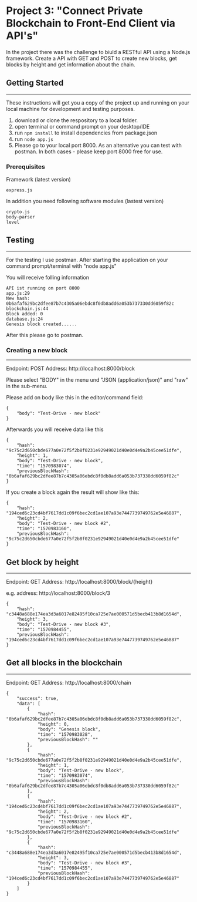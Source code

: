 # Project 3: "Connect Private Blockchain to Front-End Client via API's"

In the project there was the challenge to biuld a RESTful API using a Node.js framework.
Create a API with GET and POST to create new blocks, get blocks by height and get information about the chain.


## Getting Started
_____________

These instructions will get you a copy of the project up and running on your local 
machine for development and testing purposes.

1. download or clone the respository to a local folder.
2. open terminal or command prompt on your desktop/IDE
3. run `npm install` to install dependencies from package.json
4. run `node app.js`
5. Please go to your local port 8000. As an alternative you can
   test with postman. In both cases - please keep port 8000 free for use.



### Prerequisites
Framework (latest version)
```
express.js
```

In addition you need following software modules (lastest version)
```
crypto.js
body-parser
level
````

## Testing
_____________
For the testing I use postman. 
After starting the application on your command prompt/terminal with "node app.js"

You will receive folling information
```
API ist running on port 8000
app.js:29
New hash: 0b6afaf629bc2dfee87b7c4305a06ebdc8f0db8add6a053b737330dd6059f82c
blockchain.js:44
Block added: 0
database.js:24
Genesis block created......
```

After this please go to postman.

### Creating a new block
_____________
Endpoint: POST
Address: http://localhost:8000/block

Please select "BODY" in the menu und "JSON (application/json)" and "raw"
in the sub-menu.

Please add on body like this in the editor/command field: 
```
{
    "body": "Test-Drive - new block"
}
```
Afterwards you will receive data like this
```
{
    "hash": "9c75c2d650cbde677a0e72f5f2b8f0231e92949021d40e0d4e9a2b45cee51dfe",
    "height": 1,
    "body": "Test-Drive - new block",
    "time": "1570983074",
    "previousBlockHash": "0b6afaf629bc2dfee87b7c4305a06ebdc8f0db8add6a053b737330dd6059f82c"
}
```

If you create a block again the result will show like this:
```
{
    "hash": "194ced6c23cd4bf7617dd1c09f6bec2cd1ae107a93e7447739749762e5e46887",
    "height": 2,
    "body": "Test-Drive - new block #2",
    "time": "1570983160",
    "previousBlockHash": "9c75c2d650cbde677a0e72f5f2b8f0231e92949021d40e0d4e9a2b45cee51dfe"
}
```

## Get block by height
_____________
Endpoint: GET
Address: http://localhost:8000/block/{height}

e.g. address: http://localhost:8000/block/3

```
{
    "hash": "c3448a688e174ea3d3a6017e82495f10ca725e7ae000571d5becb413b8d1654d",
    "height": 3,
    "body": "Test-Drive - new block #3",
    "time": "1570984455",
    "previousBlockHash": "194ced6c23cd4bf7617dd1c09f6bec2cd1ae107a93e7447739749762e5e46887"
}
```

## Get all blocks in the blockchain
_____________
Endpoint: GET
Address: http://localhost:8000/chain

```
{
    "success": true,
    "data": [
        {
            "hash": "0b6afaf629bc2dfee87b7c4305a06ebdc8f0db8add6a053b737330dd6059f82c",
            "height": 0,
            "body": "Genesis block",
            "time": "1570983028",
            "previousBlockHash": ""
        },
        {
            "hash": "9c75c2d650cbde677a0e72f5f2b8f0231e92949021d40e0d4e9a2b45cee51dfe",
            "height": 1,
            "body": "Test-Drive - new block",
            "time": "1570983074",
            "previousBlockHash": "0b6afaf629bc2dfee87b7c4305a06ebdc8f0db8add6a053b737330dd6059f82c"
        },
        {
            "hash": "194ced6c23cd4bf7617dd1c09f6bec2cd1ae107a93e7447739749762e5e46887",
            "height": 2,
            "body": "Test-Drive - new block #2",
            "time": "1570983160",
            "previousBlockHash": "9c75c2d650cbde677a0e72f5f2b8f0231e92949021d40e0d4e9a2b45cee51dfe"
        },
        {
            "hash": "c3448a688e174ea3d3a6017e82495f10ca725e7ae000571d5becb413b8d1654d",
            "height": 3,
            "body": "Test-Drive - new block #3",
            "time": "1570984455",
            "previousBlockHash": "194ced6c23cd4bf7617dd1c09f6bec2cd1ae107a93e7447739749762e5e46887"
        }
    ]
}
```
